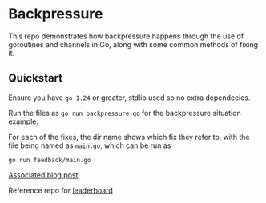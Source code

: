 # Backpressure

This repo demonstrates how backpressure happens through the use of goroutines and channels in Go, along with some common methods of fixing it.

## Quickstart
Ensure you have `go 1.24` or greater, stdlib used so no extra dependecies.

Run the files as
`go run backpressure.go` for the backpressure situation example.

For each of the fixes, the dir name shows which fix they refer to, with the file being named as `main.go`, which can be run as

`go run feedback/main.go`

[Associated blog post](https://blog.pranshu-raj.me/posts/understanding-backpressure/)


Reference repo for [leaderboard](https://github.com/pranshu-raj-211/leaderboard)